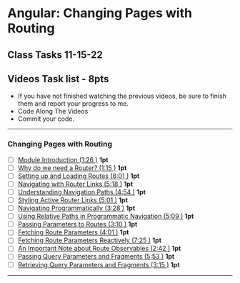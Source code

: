 # Angular: Changing Pages with Routing
## Class Tasks 11-15-22

## Videos Task list - 8pts
- If you have not finished watching the previous videos, be sure to finish them and report your progress to me. 
- Code Along The Videos
- Commit your code.

<hr>

### Changing Pages with Routing
- [ ] [Module Introduction (1:26 )](https://pro.academind.com/courses/765847/lectures/13902399) **1pt**
- [ ] [Why do we need a Router? (1:15 )](https://pro.academind.com/courses/765847/lectures/13902405) **1pt**
- [ ] [Setting up and Loading Routes (8:01 )](https://pro.academind.com/courses/765847/lectures/13902421) **1pt**
- [ ] [Navigating with Router Links (5:18 )](https://pro.academind.com/courses/765847/lectures/13902418) **1pt**
- [ ] [Understanding Navigation Paths (4:54 )](https://pro.academind.com/courses/765847/lectures/13902417) **1pt**
- [ ] [Styling Active Router Links (5:01 )](https://pro.academind.com/courses/765847/lectures/13902428) **1pt**
- [ ] [Navigating Programmatically (3:28 )](https://pro.academind.com/courses/enrolled/765847) **1pt**
- [ ] [Using Relative Paths in Programmatic Navigation (5:09 )](https://pro.academind.com/courses/765847/lectures/13902425) **1pt**
- [ ] [Passing Parameters to Routes (3:10 )](https://pro.academind.com/courses/765847/lectures/13902406) **1pt**
- [ ] [Fetching Route Parameters (4:01 )](https://pro.academind.com/courses/765847/lectures/13902420) **1pt** 
- [ ] [Fetching Route Parameters Reactively (7:25 )](https://pro.academind.com/courses/765847/lectures/13902398) **1pt** 
- [ ] [An Important Note about Route Observables (2:42 )](https://pro.academind.com/courses/765847/lectures/13902400) **1pt**
- [ ] [Passing Query Parameters and Fragments (5:53 )](https://pro.academind.com/courses/765847/lectures/13902410) **1pt**
- [ ] [Retrieving Query Parameters and Fragments (3:15 )](https://pro.academind.com/courses/765847/lectures/13902424) **1pt**
<hr>
